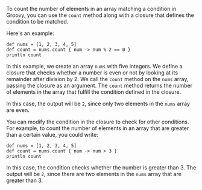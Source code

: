To count the number of elements in an array matching a condition in Groovy, you can use the `count` method along with a closure that defines the condition to be matched. 

Here's an example:

```
def nums = [1, 2, 3, 4, 5]
def count = nums.count { num -> num % 2 == 0 }
println count
```

In this example, we create an array `nums` with five integers. We define a closure that checks whether a number is even or not by looking at its remainder after division by 2. We call the `count` method on the `nums` array, passing the closure as an argument. The `count` method returns the number of elements in the array that fulfill the condition defined in the closure.

In this case, the output will be `2`, since only two elements in the `nums` array are even. 

You can modify the condition in the closure to check for other conditions. For example, to count the number of elements in an array that are greater than a certain value, you could write:

```
def nums = [1, 2, 3, 4, 5]
def count = nums.count { num -> num > 3 }
println count
```

In this case, the condition checks whether the number is greater than 3. The output will be `2`, since there are two elements in the `nums` array that are greater than 3.